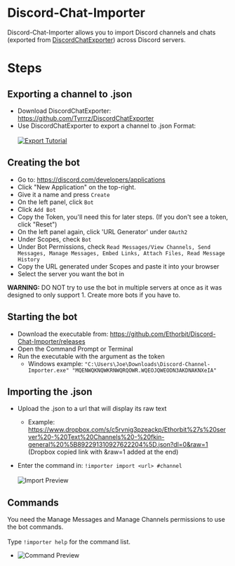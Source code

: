 # Discord-Chat-Importer 
Discord-Chat-Importer allows you to import Discord channels and chats (exported from [DiscordChatExporter](https://github.com/Tyrrrz/DiscordChatExporter)) across Discord servers.

# Steps
## Exporting a channel to .json
* Download DiscordChatExporter: https://github.com/Tyrrrz/DiscordChatExporter
* Use DiscordChatExporter to export a channel to .json Format:
<br></br> [![Export Tutorial](https://i.imgur.com/78Ejkhp.jpg)](https://m.youtube.com/watch?v=tt-TBOWLyJk)

## Creating the bot
* Go to: https://discord.com/developers/applications
* Click "New Application" on the top-right.
* Give it a name and press `Create`
* On the left panel, click `Bot`
* Click `Add Bot`
* Copy the Token, you'll need this for later steps. (If you don't see a token, click "Reset")
* On the left panel again, click 'URL Generator' under `OAuth2`
* Under Scopes, check `Bot`
* Under Bot Permissions, check `Read Messages/View Channels, Send Messages, Manage Messages, Embed Links, Attach Files, Read Message History`
* Copy the URL generated under Scopes and paste it into your browser
* Select the server you want the bot in

**WARNING:** DO NOT try to use the bot in multiple servers at once as it was designed to only support 1. Create more bots if you have to.

## Starting the bot
* Download the executable from: https://github.com/Ethorbit/Discord-Chat-Importer/releases
* Open the Command Prompt or Terminal
* Run the executable with the argument as the token
   * Windows example: `"C:\Users\Joe\Downloads\Discord-Channel-Importer.exe" "MQENWQKNQWKRNWQRQOWR.WQEOJQWEODN3AKDNAKNXeIA"`


## Importing the .json
* Upload the .json to a url that will display its raw text
   * Example: https://www.dropbox.com/s/c5rvnig3pzeackp/Ethorbit%27s%20server%20-%20Text%20Channels%20-%20fkin-general%20%5B892291310927622204%5D.json?dl=0&raw=1
(Dropbox copied link with &raw=1 added at the end)

* Enter the command in: `!importer import <url> #channel`
<br></br> ![Import Preview](https://i.imgur.com/SZ1bOq9.png)

## Commands
You need the Manage Messages and Manage Channels permissions to use the bot commands.
<br></br>Type `!importer help` for the command list.
* ![Command Preview](https://i.imgur.com/I684Agh.png)
